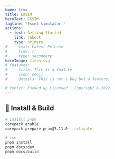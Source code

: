 ```yaml
---
home: true
title: EXSIM
heroText: EXSIM
tagline: "Excel simulator."
actions:
  - text: Getting Started
    link: /about
    type: primary
#   - text: Latest Release
#     link: /
#     type: secondary
heroImage: /icon.svg
# features:
#   - title: This is a feature.
#     icon: emoji
#     details: This is not a bug but a feature.

# footer: Fucked up Licensed | Copyright © 2022
---
```



## 🚀 Install & Build

```bash
# install pnpm
corepack enable
corepack prepare pnpm@7.11.0 --activate

# run
pnpm install
pnpm docs:dev
pnpm docs:build
```
